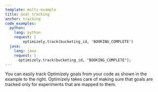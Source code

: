 ```yaml
---
template: multi-example
title: Goal tracking
anchor: tracking
code_examples:
  python:
    lang: python
    request: |
        optimizely.track(bucketing_id, 'BOOKING_COMPLETE')
  java:
    lang: java
    request: |
      optimizely.track(bucketing_id, "BOOKING_COMPLETE");
---
```


You can easily track Optimizely goals from your code as shown in the example to the right. Optimizely takes care of making sure that goals are tracked only for experiments that are mapped to them.
